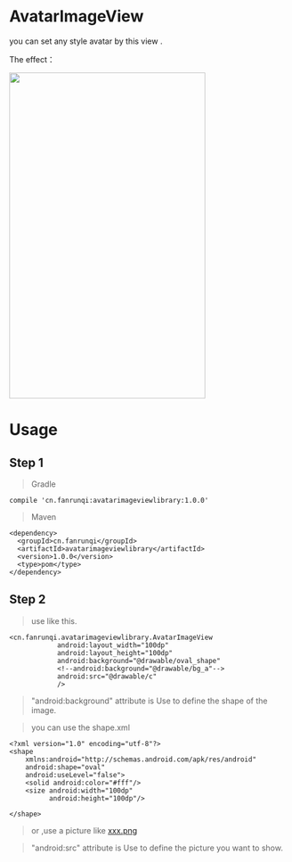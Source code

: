 # AvatarImageView

you can set any style avatar by this view .


The effect：

<img src="http://fanrunqi.github.io/images/AvatarImageView/AvatarImageView.JPG" width = "352" height = "585"  />

# Usage

## Step 1

> Gradle
```
compile 'cn.fanrunqi:avatarimageviewlibrary:1.0.0'
```
> Maven 
```
<dependency>
  <groupId>cn.fanrunqi</groupId>
  <artifactId>avatarimageviewlibrary</artifactId>
  <version>1.0.0</version>
  <type>pom</type>
</dependency>
```


## Step 2

> use like this.

```
<cn.fanrunqi.avatarimageviewlibrary.AvatarImageView
            android:layout_width="100dp"
            android:layout_height="100dp"
            android:background="@drawable/oval_shape"
            <!--android:background="@drawable/bg_a"-->
            android:src="@drawable/c"
            />
```

> "android:background" attribute is Use to define the shape of the image.

> you can use the shape.xml

```
<?xml version="1.0" encoding="utf-8"?>
<shape
    xmlns:android="http://schemas.android.com/apk/res/android"
    android:shape="oval"
    android:useLevel="false">
    <solid android:color="#fff"/>
    <size android:width="100dp"
          android:height="100dp"/>

</shape>
```

> or ,use a picture like [xxx.png](https://github.com/fanrunqi/AvatarImageView/blob/master/app/src/main/res/drawable/bg_a.png)

> "android:src" attribute is Use to define the picture you want to show.

